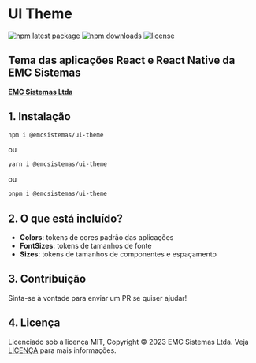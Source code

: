 #  UI Theme

[![npm latest package](https://img.shields.io/npm/v/@emcsistemas/ui-theme/latest.svg)](https://www.npmjs.com/package/@emcsistemas/ui-theme)
[![npm downloads](https://img.shields.io/npm/dm/@emcsistemas/ui-theme.svg)](https://npm-stat.com/charts.html?package=@emcsistemas/ui-theme)
[![license](https://img.shields.io/badge/license-MIT-blue.svg)](https://github.com/emcsistemas/bibliotecas-npm/blob/4a3c9e66ebf043c80b428829457d2d7374c6b744/LICENCE)

## Tema das aplicações React e React Native da EMC Sistemas

[**EMC Sistemas Ltda**](https://emcsistemas.com.br/)

## 1. Instalação

```sh
npm i @emcsistemas/ui-theme
```
ou
```sh
yarn i @emcsistemas/ui-theme
```
ou
```sh
pnpm i @emcsistemas/ui-theme
```

## 2. O que está incluído?

- **Colors**: tokens de cores padrão das aplicações
- **FontSizes**: tokens de tamanhos de fonte
- **Sizes**: tokens de tamanhos de componentes e espaçamento

## 3. Contribuição

Sinta-se à vontade para enviar um PR se quiser ajudar!

## 4. Licença

Licenciado sob a licença MIT, Copyright © 2023 EMC Sistemas Ltda. Veja [LICENÇA](https://github.com/emcsistemas/bibliotecas-npm/blob/4a3c9e66ebf043c80b428829457d2d7374c6b744/LICENCE) para mais informações.